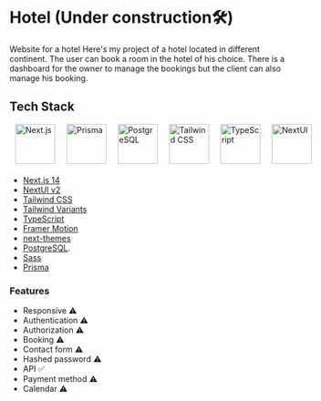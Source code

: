 
# Hotel (Under construction🛠️)
Website for a hotel
Here's my project of a hotel located in different continent. The user can book a room in the hotel of his choice. There is a dashboard for the owner to manage the bookings but the client can also manage his booking.

## Tech Stack

<div style="display: flex; justify-content: space-around; align-items: center; margin-bottom: 20px;">
  <img src="https://cdn.jsdelivr.net/gh/devicons/devicon/icons/nextjs/nextjs-original.svg" alt="Next.js" width="70" height="70" style="margin: 0 10px;" />
  <img src="https://cdn.worldvectorlogo.com/logos/prisma-2.svg" alt="Prisma" width="70" height="70" style="margin: 0 10px;" />
  <img src="https://cdn.jsdelivr.net/gh/devicons/devicon/icons/postgresql/postgresql-original.svg" alt="PostgreSQL" width="70" height="70" style="margin: 0 10px;" />
  <img src="https://cdn.jsdelivr.net/gh/devicons/devicon/icons/tailwindcss/tailwindcss-original-wordmark.svg" alt="Tailwind CSS" width="70" height="70" style="margin: 0 10px;" />
  <img src="https://cdn.jsdelivr.net/gh/devicons/devicon/icons/typescript/typescript-original.svg" alt="TypeScript" width="70" height="70" style="margin: 0 10px;" />
  <img src="https://raw.githubusercontent.com/nextui-org/nextui/main/apps/docs/public/isotipo.png" alt="NextUI" width="70" height="70" style="margin: 0 10px;" />
</div>

- [Next.js 14](https://nextjs.org/docs/getting-started)
- [NextUI v2](https://nextui.org/)
- [Tailwind CSS](https://tailwindcss.com/)
- [Tailwind Variants](https://tailwind-variants.org)
- [TypeScript](https://www.typescriptlang.org/)
- [Framer Motion](https://www.framer.com/motion/)
- [next-themes](https://github.com/pacocoursey/next-themes)
- [PostgreSQL](https://www.postgresql.org/).
- [Sass](https://sass-lang.com/)
- [Prisma](https://www.prisma.io/)
  
### Features

- Responsive ⚠️
- Authentication ⚠️
- Authorization ⚠️
- Booking ⚠️
- Contact form ⚠️
- Hashed password ⚠️
- API ✅
- Payment method ⚠️
- Calendar ⚠️
